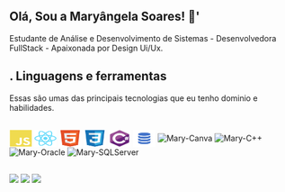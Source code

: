 ## Olá, Sou a Maryângela Soares! 👋'

Estudante de Análise e Desenvolvimento de Sistemas - Desenvolvedora FullStack - Apaixonada por Design Ui/Ux.

## . Linguagens e ferramentas
Essas são umas das principais tecnologias que eu tenho dominio e habilidades.

<div style="display: inline_block"><br>
  <img align="center" alt="Mary-Js" height="30" width="40" src="https://raw.githubusercontent.com/devicons/devicon/master/icons/javascript/javascript-plain.svg">
  <img align="center" alt="Mary-React" height="30" width="40" src="https://raw.githubusercontent.com/devicons/devicon/master/icons/react/react-original.svg">
  <img align="center" alt="Mary-HTML" height="30" width="40" src="https://raw.githubusercontent.com/devicons/devicon/master/icons/html5/html5-original.svg">
  <img align="center" alt="Mary-CSS" height="30" width="40" src="https://raw.githubusercontent.com/devicons/devicon/master/icons/css3/css3-original.svg">
  <img align="center" alt="Mary-Csharp" height="30" width="40" src="https://raw.githubusercontent.com/devicons/devicon/master/icons/csharp/csharp-original.svg">
  <img align="center" alt="Mary-SQL" height="30" width="40" src="https://raw.githubusercontent.com/github/explore/master/topics/sql/sql.png">
  <img align="center" alt="Mary-Canva" height="30" width="40" src="https://cdn.jsdelivr.net/gh/devicons/devicon/icons/canva/canva-original.svg" >
  <img align="center" alt="Mary-C++" height="30" width="40" src="https://cdn.jsdelivr.net/gh/devicons/devicon/icons/cplusplus/cplusplus-original.svg" >
  <img align="center" alt="Mary-Oracle" height="30" width="40" src="https://cdn.jsdelivr.net/gh/devicons/devicon/icons/oracle/oracle-original.svg" >
  <img align="center" alt="Mary-SQLServer" height="30" width="40" src="https://cdn.jsdelivr.net/gh/devicons/devicon/icons/microsoftsqlserver/microsoftsqlserver-plain.svg" >        

</div>

##

<p align="left">
  <a href="soaresmaryangella@gmail.com" alt="Gmail" target = "_blank" >
  <img src="https://img.shields.io/badge/-Gmail-FF0000?style=flat-square&labelColor=FF0000&logo=gmail&logoColor=white&link=LINK-DO-SEU-EMAIL" /></a>

  <a href="https://www.linkedin.com/in/mary%C3%A2ngela-soares" alt="Linkedin" target = "_blank" >
  <img src="https://img.shields.io/badge/-Linkedin-0e76a8?style=flat-square&logo=Linkedin&logoColor=white&link=LINK-DO-SEU-LINKEDIN" /></a>

  <a href="https://www.instagram.com/maryangelasoares/" alt="Instagram" target = "_blank" >
  <img src="https://img.shields.io/badge/-Instagram-DF0174?style=flat-square&labelColor=DF0174&logo=instagram&logoColor=white&link=LINK-DO-SEU-INSTAGRAM"/></a>
</p>
